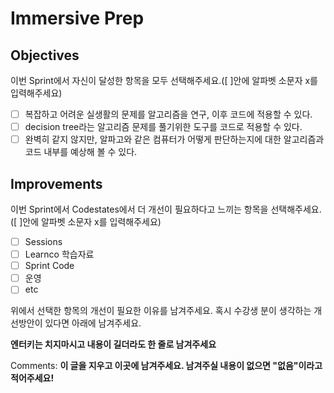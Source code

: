 # Immersive Prep

## Objectives

이번 Sprint에서 자신이 달성한 항목을 모두 선택해주세요.([ ]안에 알파벳 소문자 x를 입력해주세요)

- [ ] 복잡하고 어려운 실생활의 문제를 알고리즘을 연구, 이후 코드에 적용할 수 있다.
- [ ] decision tree라는 알고리즘 문제를 풀기위한 도구를 코드로 적용할 수 있다.
- [ ] 완벽히 같지 않지만, 알파고와 같은 컴퓨터가 어떻게 판단하는지에 대한 알고리즘과 코드 내부를 예상해 볼 수 있다.

## Improvements

이번 Sprint에서 Codestates에서 더 개선이 필요하다고 느끼는 항목을 선택해주세요.([ ]안에 알파벳 소문자 x를 입력해주세요)

- [ ] Sessions
- [ ] Learnco 학습자료
- [ ] Sprint Code
- [ ] 운영
- [ ] etc

위에서 선택한 항목의 개선이 필요한 이유를 남겨주세요. 혹시 수강생 분이 생각하는 개선방안이 있다면 아래에 남겨주세요.

**엔터키는 치지마시고 내용이 길더라도 한 줄로 남겨주세요**

Comments: **이 글을 지우고 이곳에 남겨주세요. 남겨주실 내용이 없으면 "없음"이라고 적어주세요!**

